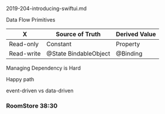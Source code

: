 

2019-204-introducing-swiftui.md



Data Flow Primitives

X|Source of Truth|Derived Value
--|--|--
Read-only|Constant|Property
Read-write|@State BindableObject|@Binding

Managing Dependency is Hard


Happy path


event-driven vs data-driven

### RoomStore 38:30